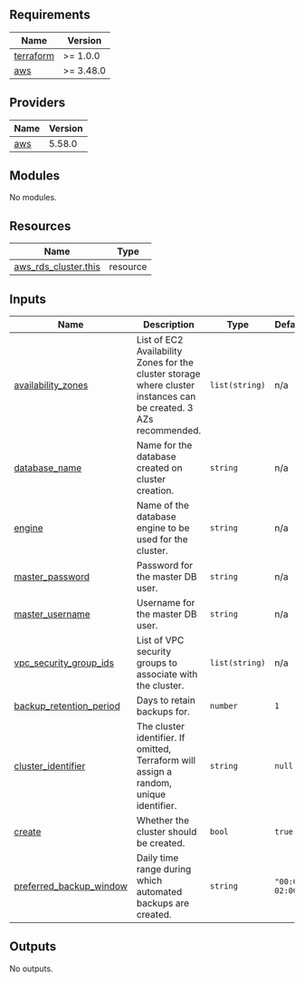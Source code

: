 <!-- BEGIN_TF_DOCS -->
## Requirements

| Name | Version |
|------|---------|
| <a name="requirement_terraform"></a> [terraform](#requirement\_terraform) | >= 1.0.0 |
| <a name="requirement_aws"></a> [aws](#requirement\_aws) | >= 3.48.0 |

## Providers

| Name | Version |
|------|---------|
| <a name="provider_aws"></a> [aws](#provider\_aws) | 5.58.0 |

## Modules

No modules.

## Resources

| Name | Type |
|------|------|
| [aws_rds_cluster.this](https://registry.terraform.io/providers/hashicorp/aws/latest/docs/resources/rds_cluster) | resource |

## Inputs

| Name | Description | Type | Default | Required |
|------|-------------|------|---------|:--------:|
| <a name="input_availability_zones"></a> [availability\_zones](#input\_availability\_zones) | List of EC2 Availability Zones for the cluster storage where cluster instances can be created. 3 AZs recommended. | `list(string)` | n/a | yes |
| <a name="input_database_name"></a> [database\_name](#input\_database\_name) | Name for the database created on cluster creation. | `string` | n/a | yes |
| <a name="input_engine"></a> [engine](#input\_engine) | Name of the database engine to be used for the cluster. | `string` | n/a | yes |
| <a name="input_master_password"></a> [master\_password](#input\_master\_password) | Password for the master DB user. | `string` | n/a | yes |
| <a name="input_master_username"></a> [master\_username](#input\_master\_username) | Username for the master DB user. | `string` | n/a | yes |
| <a name="input_vpc_security_group_ids"></a> [vpc\_security\_group\_ids](#input\_vpc\_security\_group\_ids) | List of VPC security groups to associate with the cluster. | `list(string)` | n/a | yes |
| <a name="input_backup_retention_period"></a> [backup\_retention\_period](#input\_backup\_retention\_period) | Days to retain backups for. | `number` | `1` | no |
| <a name="input_cluster_identifier"></a> [cluster\_identifier](#input\_cluster\_identifier) | The cluster identifier. If omitted, Terraform will assign a random, unique identifier. | `string` | `null` | no |
| <a name="input_create"></a> [create](#input\_create) | Whether the cluster should be created. | `bool` | `true` | no |
| <a name="input_preferred_backup_window"></a> [preferred\_backup\_window](#input\_preferred\_backup\_window) | Daily time range during which automated backups are created. | `string` | `"00:00-02:00"` | no |

## Outputs

No outputs.
<!-- END_TF_DOCS -->